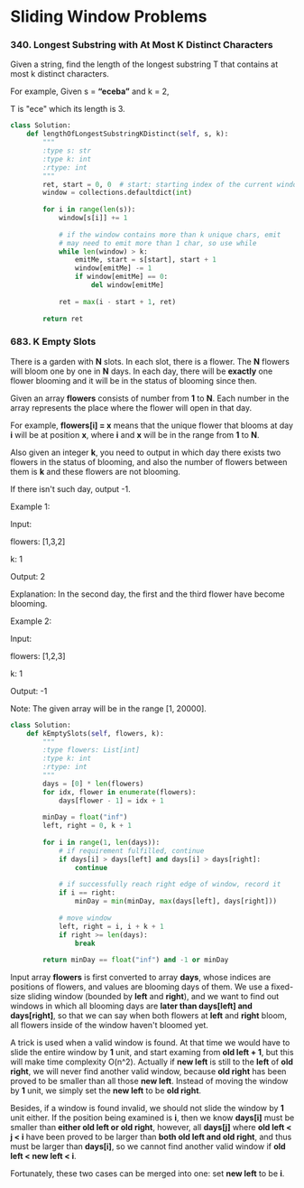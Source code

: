 # Sliding Window Problems

### 340. Longest Substring with At Most K Distinct Characters

Given a string, find the length of the longest substring T that contains at most k distinct characters.

For example, Given s = **“eceba”** and k = 2,

T is "ece" which its length is 3.

```python
class Solution:
    def lengthOfLongestSubstringKDistinct(self, s, k):
        """
        :type s: str
        :type k: int
        :rtype: int
        """
        ret, start = 0, 0  # start: starting index of the current window
        window = collections.defaultdict(int)
        
        for i in range(len(s)):
            window[s[i]] += 1
            
            # if the window contains more than k unique chars, emit 
            # may need to emit more than 1 char, so use while
            while len(window) > k:
                emitMe, start = s[start], start + 1
                window[emitMe] -= 1
                if window[emitMe] == 0:
                    del window[emitMe]
                
            ret = max(i - start + 1, ret)
        
        return ret
```

### 683. K Empty Slots

There is a garden with **N** slots. In each slot, there is a flower. The **N** flowers will bloom one by one in **N** days. In each day, there will be **exactly** one flower blooming and it will be in the status of blooming since then.

Given an array **flowers** consists of number from **1** to **N**. Each number in the array represents the place where the flower will open in that day.

For example, **flowers[i] = x** means that the unique flower that blooms at day **i** will be at position **x**, where **i** and **x** will be in the range from **1** to **N**.

Also given an integer **k**, you need to output in which day there exists two flowers in the status of blooming, and also the number of flowers between them is **k** and these flowers are not blooming.

If there isn't such day, output -1.

Example 1:
>
Input: 
>
flowers: [1,3,2]
>
k: 1
>
Output: 2
>
Explanation: In the second day, the first and the third flower have become blooming.

Example 2:
>
Input: 
>
flowers: [1,2,3]
>
k: 1
>
Output: -1

Note:
The given array will be in the range [1, 20000].

```python
class Solution:
    def kEmptySlots(self, flowers, k):
        """
        :type flowers: List[int]
        :type k: int
        :rtype: int
        """
        days = [0] * len(flowers)
        for idx, flower in enumerate(flowers):
            days[flower - 1] = idx + 1
        
        minDay = float("inf")
        left, right = 0, k + 1
        
        for i in range(1, len(days)):
            # if requirement fulfilled, continue
            if days[i] > days[left] and days[i] > days[right]:
                continue
            
            # if successfully reach right edge of window, record it
            if i == right:
                minDay = min(minDay, max(days[left], days[right]))
            
            # move window
            left, right = i, i + k + 1
            if right >= len(days):
                break
        
        return minDay == float("inf") and -1 or minDay
```

Input array **flowers** is first converted to array **days**, whose indices are positions of flowers, and values are blooming days of them. We use a fixed-size sliding window (bounded by **left** and **right**), and we want to find out windows in which all blooming days are **later than days[left] and days[right]**, so that we can say when both flowers at **left** and **right** bloom, all flowers inside of the window haven't bloomed yet.

A trick is used when a valid window is found. At that time we would have to slide the entire window by **1** unit, and start examing from **old left + 1**, but this will make time complexity O(n^2). Actually if **new left** is still to the **left** of **old right**, we will never find another valid window, because **old right** has been proved to be smaller than all those **new left**. Instead of moving the window by **1** unit, we simply set the **new left** to be **old right**.

Besides, if a window is found invalid, we should not slide the window by **1** unit either. If the position being examined is **i**, then we know **days[i]** must be smaller than **either old left or old right**, however, all **days[j]** where **old left < j < i** have been proved to be larger than **both old left and old right**, and thus must be larger than **days[i]**, so we cannot find another valid window if **old left < new left < i**.

Fortunately, these two cases can be merged into one: set **new left** to be **i**.